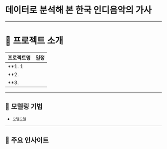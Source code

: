 
# 데이터로 분석해 본 한국 인디음악의 가사

---

# 📁 프로젝트 소개

| 프로젝트명 | 일정 |
|------------|------|
| **1. 1 |  |
| **2.  |  |
| **3.  |  |

---

## 🔧 모델링 기법
- `모델모델`

---

## 🧭 주요 인사이트



